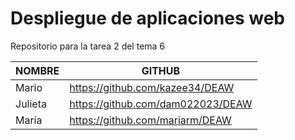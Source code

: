 # Despliegue de aplicaciones web

Repositorio para la tarea 2 del tema 6

| NOMBRE      | GITHUB                |
|------------|----------------------|
| Mario | https://github.com/kazee34/DEAW |
| Julieta | https://github.com/dam022023/DEAW |
| María | https://github.com/mariarm/DEAW |
